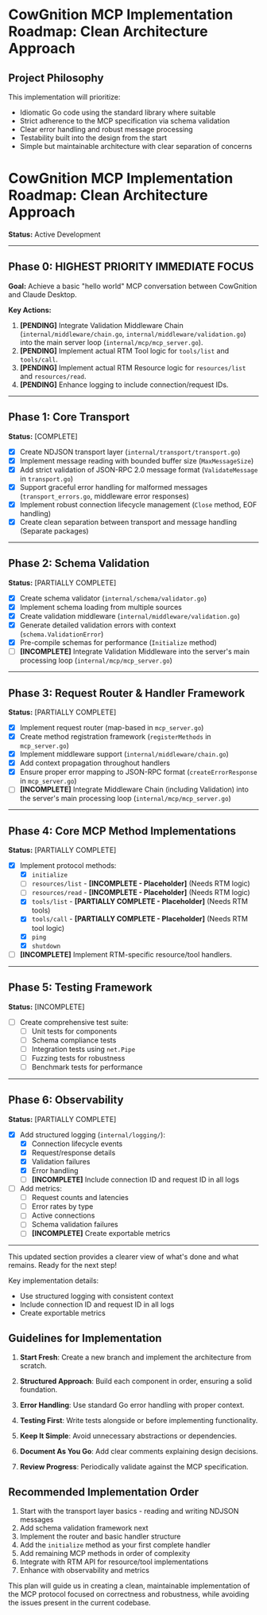 # CowGnition MCP Implementation Roadmap: Clean Architecture Approach

## Project Philosophy

This implementation will prioritize:

- Idiomatic Go code using the standard library where suitable
- Strict adherence to the MCP specification via schema validation
- Clear error handling and robust message processing
- Testability built into the design from the start
- Simple but maintainable architecture with clear separation of concerns

# CowGnition MCP Implementation Roadmap: Clean Architecture Approach

**Status:** Active Development

---

## Phase 0: HIGHEST PRIORITY IMMEDIATE FOCUS

**Goal:** Achieve a basic "hello world" MCP conversation between CowGnition and Claude Desktop.

**Key Actions:**

1.  **[PENDING]** Integrate Validation Middleware Chain (`internal/middleware/chain.go`, `internal/middleware/validation.go`) into the main server loop (`internal/mcp/mcp_server.go`).
2.  **[PENDING]** Implement actual RTM Tool logic for `tools/list` and `tools/call`.
3.  **[PENDING]** Implement actual RTM Resource logic for `resources/list` and `resources/read`.
4.  **[PENDING]** Enhance logging to include connection/request IDs.

---

## Phase 1: Core Transport

**Status:** [COMPLETE]

- [x] Create NDJSON transport layer (`internal/transport/transport.go`)
- [x] Implement message reading with bounded buffer size (`MaxMessageSize`)
- [x] Add strict validation of JSON-RPC 2.0 message format (`ValidateMessage` in `transport.go`)
- [x] Support graceful error handling for malformed messages (`transport_errors.go`, middleware error responses)
- [x] Implement robust connection lifecycle management (`Close` method, EOF handling)
- [x] Create clean separation between transport and message handling (Separate packages)

---

## Phase 2: Schema Validation

**Status:** [PARTIALLY COMPLETE]

- [x] Create schema validator (`internal/schema/validator.go`)
- [x] Implement schema loading from multiple sources
- [x] Create validation middleware (`internal/middleware/validation.go`)
- [x] Generate detailed validation errors with context (`schema.ValidationError`)
- [x] Pre-compile schemas for performance (`Initialize` method)
- [ ] **[INCOMPLETE]** Integrate Validation Middleware into the server's main processing loop (`internal/mcp/mcp_server.go`)

---

## Phase 3: Request Router & Handler Framework

**Status:** [PARTIALLY COMPLETE]

- [x] Implement request router (map-based in `mcp_server.go`)
- [x] Create method registration framework (`registerMethods` in `mcp_server.go`)
- [x] Implement middleware support (`internal/middleware/chain.go`)
- [x] Add context propagation throughout handlers
- [x] Ensure proper error mapping to JSON-RPC format (`createErrorResponse` in `mcp_server.go`)
- [ ] **[INCOMPLETE]** Integrate Middleware Chain (including Validation) into the server's main processing loop (`internal/mcp/mcp_server.go`)

---

## Phase 4: Core MCP Method Implementations

**Status:** [PARTIALLY COMPLETE]

- [x] Implement protocol methods:
  - [x] `initialize`
  - [ ] `resources/list` - **[INCOMPLETE - Placeholder]** (Needs RTM logic)
  - [ ] `resources/read` - **[INCOMPLETE - Placeholder]** (Needs RTM logic)
  - [x] `tools/list` - **[PARTIALLY COMPLETE - Placeholder]** (Needs RTM tools)
  - [x] `tools/call` - **[PARTIALLY COMPLETE - Placeholder]** (Needs RTM tool logic)
  - [x] `ping`
  - [x] `shutdown`
- [ ] **[INCOMPLETE]** Implement RTM-specific resource/tool handlers.

---

## Phase 5: Testing Framework

**Status:** [INCOMPLETE]

- [ ] Create comprehensive test suite:
  - [ ] Unit tests for components
  - [ ] Schema compliance tests
  - [ ] Integration tests using `net.Pipe`
  - [ ] Fuzzing tests for robustness
  - [ ] Benchmark tests for performance

---

## Phase 6: Observability

**Status:** [PARTIALLY COMPLETE]

- [x] Add structured logging (`internal/logging/`):
  - [x] Connection lifecycle events
  - [x] Request/response details
  - [x] Validation failures
  - [x] Error handling
  - [ ] **[INCOMPLETE]** Include connection ID and request ID in all logs
- [ ] Add metrics:
  - [ ] Request counts and latencies
  - [ ] Error rates by type
  - [ ] Active connections
  - [ ] Schema validation failures
  - [ ] **[INCOMPLETE]** Create exportable metrics

---

This updated section provides a clearer view of what's done and what remains. Ready for the next step!

Key implementation details:

- Use structured logging with consistent context
- Include connection ID and request ID in all logs
- Create exportable metrics

## Guidelines for Implementation

1. **Start Fresh**: Create a new branch and implement the architecture from scratch.

2. **Structured Approach**: Build each component in order, ensuring a solid foundation.

3. **Error Handling**: Use standard Go error handling with proper context.

4. **Testing First**: Write tests alongside or before implementing functionality.

5. **Keep It Simple**: Avoid unnecessary abstractions or dependencies.

6. **Document As You Go**: Add clear comments explaining design decisions.

7. **Review Progress**: Periodically validate against the MCP specification.

## Recommended Implementation Order

1. Start with the transport layer basics - reading and writing NDJSON messages
2. Add schema validation framework next
3. Implement the router and basic handler structure
4. Add the `initialize` method as your first complete handler
5. Add remaining MCP methods in order of complexity
6. Integrate with RTM API for resource/tool implementations
7. Enhance with observability and metrics

This plan will guide us in creating a clean, maintainable implementation of the MCP protocol focused on correctness and robustness, while avoiding the issues present in the current codebase.
